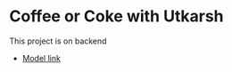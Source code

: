 # Coffee or Coke with Utkarsh

This project is on backend
- [Model link](https://app.eraser.io/workspace/YtPqZ1VogxGy1jzIDkzj)